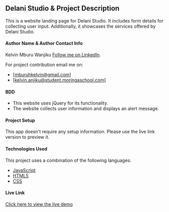 ## Delani Studio & Project Description

This is a website landing page for Delani Studio. It includes form details for collecting user input. Additionally, it showcases the services offered by Delani Studio.

#### Author Name & Author Contact Info

Kelvin Mburu Wanjiku
[Follow me on LinkedIn](https://www.linkedin.com/in/kelvin-m-560a25135/).

For project contribution email me on:

- [mburuhkelvin@gmail.com]
- [kelvin.anjiku@student.moringaschool.com]

#### BDD

- This website uses jQuery for its functionality.
- The website collects user information and displays an alert message.

#### Project Setup

This app doesn't require any setup information. Please use the live link version to preview it.

#### Technologies Used

This project uses a combination of the following languages:

- [JavaScript](https://developer.mozilla.org/en-US/docs/Web/JavaScript)
- [HTML5](https://developer.mozilla.org/en-US/docs/Web/HTML)
- [CSS](https://developer.mozilla.org/en-US/docs/Web/CSS)

#### Live Link

[Click here to view the live demo](https://kelvinmburu.github.io/delani-studio/)
